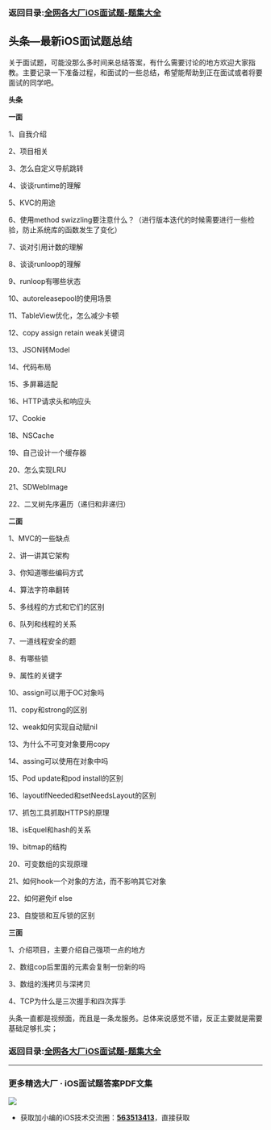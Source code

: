 ### 返回目录:[全网各大厂iOS面试题-题集大全](https://github.com/LGBamboo/iOS-Advanced)

## 头条—最新iOS面试题总结

关于面试题，可能没那么多时间来总结答案，有什么需要讨论的地方欢迎大家指教。主要记录一下准备过程，和面试的一些总结，希望能帮助到正在面试或者将要面试的同学吧。

**头条**

**一面**

1、自我介绍

2、项目相关

3、怎么自定义导航跳转

4、谈谈runtime的理解

5、KVC的用途

6、使用method swizzling要注意什么？（进行版本迭代的时候需要进行一些检验，防止系统库的函数发生了变化）

7、谈对引用计数的理解

8、谈谈runloop的理解

9、runloop有哪些状态

10、autoreleasepool的使用场景

11、TableView优化，怎么减少卡顿

12、copy assign retain weak关键词

13、JSON转Model

14、代码布局

15、多屏幕适配

16、HTTP请求头和响应头

17、Cookie

18、NSCache

19、自己设计一个缓存器

20、怎么实现LRU

21、SDWebImage

22、二叉树先序遍历（递归和非递归）

**二面**

1、MVC的一些缺点

2、讲一讲其它架构

3、你知道哪些编码方式

4、算法字符串翻转

5、多线程的方式和它们的区别

6、队列和线程的关系

7、一道线程安全的题

8、有哪些锁

9、属性的关键字

10、assign可以用于OC对象吗

11、copy和strong的区别

12、weak如何实现自动赋nil

13、为什么不可变对象要用copy

14、assing可以使用在对象中吗

15、Pod update和pod install的区别

16、layoutIfNeeded和setNeedsLayout的区别

17、抓包工具抓取HTTPS的原理

18、isEquel和hash的关系

19、bitmap的结构

20、可变数组的实现原理

21、如何hook一个对象的方法，而不影响其它对象

22、如何避免if else

23、自旋锁和互斥锁的区别

**三面**

1、介绍项目，主要介绍自己强项一点的地方

2、数组cop后里面的元素会复制一份新的吗

3、数组的浅拷贝与深拷贝

4、TCP为什么是三次握手和四次挥手

头条一直都是视频面，而且是一条龙服务。总体来说感觉不错，反正主要就是需要基础足够扎实；

### 返回目录:[全网各大厂iOS面试题-题集大全](https://github.com/LGBamboo/iOS-Advanced)

***
### 更多精选大厂 · iOS面试题答案PDF文集

![](https://upload-images.jianshu.io/upload_images/17495317-e01b6f4e054727b7.png?imageMogr2/auto-orient/strip%7CimageView2/2/w/1240)
* 获取加小编的iOS技术交流圈：**[563513413](https://jq.qq.com/?_wv=1027&k=GynQasZN)**，直接获取
